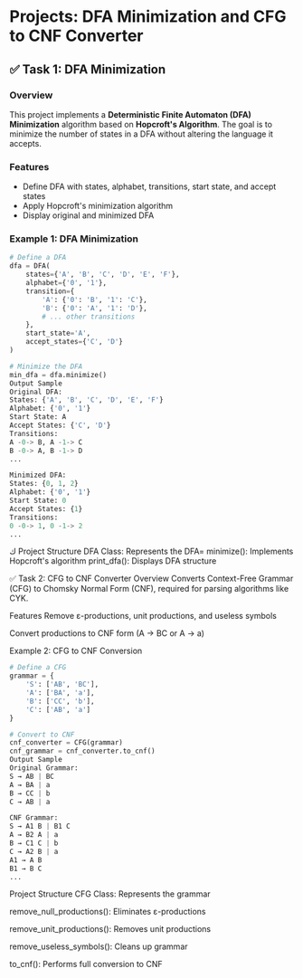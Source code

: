 # Projects: DFA Minimization and CFG to CNF Converter

## ✅ Task 1: DFA Minimization

### Overview
This project implements a **Deterministic Finite Automaton (DFA) Minimization** algorithm based on **Hopcroft's Algorithm**. The goal is to minimize the number of states in a DFA without altering the language it accepts.

### Features
- Define DFA with states, alphabet, transitions, start state, and accept states
- Apply Hopcroft's minimization algorithm
- Display original and minimized DFA

### Example 1: DFA Minimization
```python
# Define a DFA
dfa = DFA(
    states={'A', 'B', 'C', 'D', 'E', 'F'},
    alphabet={'0', '1'},
    transition={
        'A': {'0': 'B', '1': 'C'},
        'B': {'0': 'A', '1': 'D'},
        # ... other transitions
    },
    start_state='A',
    accept_states={'C', 'D'}
)

# Minimize the DFA
min_dfa = dfa.minimize()
Output Sample
Original DFA:
States: {'A', 'B', 'C', 'D', 'E', 'F'}
Alphabet: {'0', '1'}
Start State: A
Accept States: {'C', 'D'}
Transitions:
A -0-> B, A -1-> C
B -0-> A, B -1-> D
...

Minimized DFA:
States: {0, 1, 2}
Alphabet: {'0', '1'}
Start State: 0
Accept States: {1}
Transitions:
0 -0-> 1, 0 -1-> 2
...
```
ك
Project Structure
DFA Class: Represents the DFA=
minimize(): Implements Hopcroft's algorithm
print_dfa(): Displays DFA structure



✅ Task 2: CFG to CNF Converter
Overview
Converts Context-Free Grammar (CFG) to Chomsky Normal Form (CNF), required for parsing algorithms like CYK.

Features
Remove ε-productions, unit productions, and useless symbols

Convert productions to CNF form (A → BC or A → a)

Example 2: CFG to CNF Conversion
```python
# Define a CFG
grammar = {
    'S': ['AB', 'BC'],
    'A': ['BA', 'a'],
    'B': ['CC', 'b'],
    'C': ['AB', 'a']
}

# Convert to CNF
cnf_converter = CFG(grammar)
cnf_grammar = cnf_converter.to_cnf()
Output Sample
Original Grammar:
S → AB | BC
A → BA | a
B → CC | b
C → AB | a

CNF Grammar:
S → A1 B | B1 C
A → B2 A | a
B → C1 C | b
C → A2 B | a
A1 → A B
B1 → B C
...
```
Project Structure
CFG Class: Represents the grammar

remove_null_productions(): Eliminates ε-productions

remove_unit_productions(): Removes unit productions

remove_useless_symbols(): Cleans up grammar

to_cnf(): Performs full conversion to CNF
